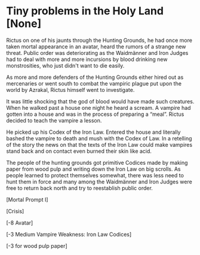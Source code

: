 # Tiny problems in the Holy Land [None]

Rictus on one of his jaunts through the Hunting Grounds, he had once more taken mortal appearance in an avatar, heard the rumors of a strange new threat. Public order was deteriorating as the Waidmänner and Iron Judges had to deal with more and more incursions by blood drinking new monstrosities, who just didn't want to die easily.

As more and more defenders of the Hunting Grounds either hired out as mercenaries or went south to combat the vampiric plague put upon the world by Azrakal, Rictus himself went to investigate.

It was little shocking that the god of blood would have made such creatures. When he walked past a house one night he heard a scream. A vampire had gotten into a house and was in the process of preparing a “meal”. Rictus decided to teach the vampire a lesson.

He picked up his Codex of the Iron Law. Entered the house and literally bashed the vampire to death  and mush with the Codex of Law. In a retelling of the story the news on that the texts of the Iron Law could make vampires stand back and on contact even burned their skin like acid.

The people of the hunting grounds got primitive Codices made by making paper from wood pulp and writing down the Iron Law on big scrolls. As people learned to protect themselves somewhat, there was less need to hunt them in force and many among the Waidmänner and Iron Judges were free to return back north and try to reestablish public order.

[Mortal Prompt I]

[Crisis]

[-8 Avatar]

[-3 Medium Vampire Weakness: Iron Law Codices]

[-3 for wood pulp paper]
